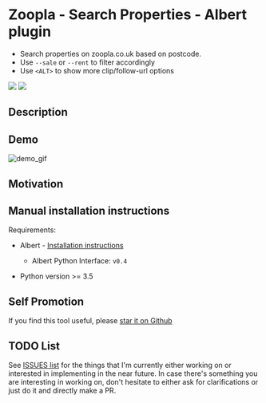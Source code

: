 # Zoopla - Search Properties - Albert plugin

- Search properties on zoopla.co.uk based on postcode.
- Use `--sale` or `--rent` to filter accordingly
- Use `<ALT>` to show more clip/follow-url options

<a href="https://www.codacy.com/app/bergercookie/zoopla-albert-plugin">
<img src="https://api.codacy.com/project/badge/Grade/b0dd386e12754770a8b03e190370b925"/></a>
<a href=https://github.com/bergercookie/zoopla-albert-plugin/blob/master/LICENSE" alt="LICENCE">
<img src="https://img.shields.io/github/license/bergercookie/zoopla-albert-plugin.svg" /></a>

## Description

## Demo

![demo_gif](https://github.com/bergercookie/zoopla-albert-plugin/blob/master/misc/demo.gif)

## Motivation

## Manual installation instructions

Requirements:

- Albert - [Installation instructions](https://albertlauncher.github.io/docs/installing/)

  - Albert Python Interface: `v0.4`

- Python version >= 3.5

## Self Promotion

If you find this tool useful, please [star it on
Github](https://github.com/bergercookie/zoopla-albert-plugin)

## TODO List

See [ISSUES list](https://github.com/bergercookie/zoopla-albert-plugin/issues) for the things
that I'm currently either working on or interested in implementing in the near
future. In case there's something you are interesting in working on, don't
hesitate to either ask for clarifications or just do it and directly make a PR.
